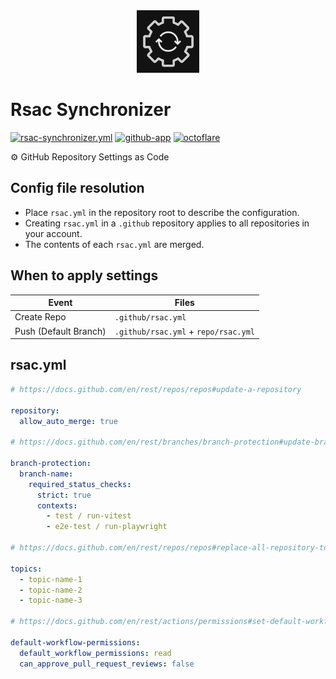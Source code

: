<!----- BEGIN GHOST DOCS LOGO src="./assets/logo.png" ----->

<div align="center">
<img src="./assets/logo.png" width="100px" />
</div>

<!----- END GHOST DOCS LOGO ----->

<!----- BEGIN GHOST DOCS HEADER ----->

# Rsac Synchronizer

[![rsac-synchronizer.yml](https://github.com/jill64/rsac-synchronizer/actions/workflows/rsac-synchronizer.yml/badge.svg)](https://github.com/jill64/rsac-synchronizer/actions/workflows/rsac-synchronizer.yml) [![github-app](https://img.shields.io/badge/GitHub_App-Rsac_Synchronizer-midnightblue)](https://github.com/apps/rsac-synchronizer) [![octoflare](https://img.shields.io/badge/framework-🌤️Octoflare-dodgerblue)](https://github.com/jill64/octoflare)

⚙️ GitHub Repository Settings as Code

<!----- END GHOST DOCS HEADER ----->

## Config file resolution

- Place `rsac.yml` in the repository root to describe the configuration.
- Creating `rsac.yml` in a `.github` repository applies to all repositories in your account.
- The contents of each `rsac.yml` are merged.

## When to apply settings

| Event                 | Files                                |
| --------------------- | ------------------------------------ |
| Create Repo           | `.github/rsac.yml`                   |
| Push (Default Branch) | `.github/rsac.yml` + `repo/rsac.yml` |

## rsac.yml

```yml
# https://docs.github.com/en/rest/repos/repos#update-a-repository

repository:
  allow_auto_merge: true

# https://docs.github.com/en/rest/branches/branch-protection#update-branch-protection

branch-protection:
  branch-name:
    required_status_checks:
      strict: true
      contexts:
        - test / run-vitest
        - e2e-test / run-playwright

# https://docs.github.com/en/rest/repos/repos#replace-all-repository-topics

topics:
  - topic-name-1
  - topic-name-2
  - topic-name-3

# https://docs.github.com/en/rest/actions/permissions#set-default-workflow-permissions-for-a-repository

default-workflow-permissions:
  default_workflow_permissions: read
  can_approve_pull_request_reviews: false
```
